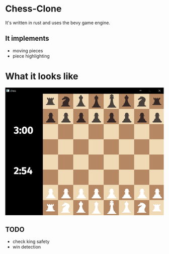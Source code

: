 # Chess-Clone
It's written in rust and uses the bevy game engine.

## It implements
* moving pieces
* piece highlighting

# What it looks like
<img src="assets/chess.png" />

## TODO
* check king safety
* win detection
